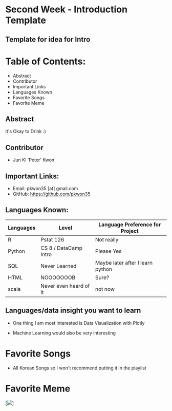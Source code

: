 # Second Week - Introduction Template
## Template for idea for Intro
# Table of Contents:
* Abstract
* Contributor
* Important Links
* Languages Known
* Favorite Songs
* Favorite Meme

## Abstract
It's Okay to Drink :)

## Contributor
- Jun Ki 'Peter' Kwon
## Important Links:
- Email: pkwon35 [at] gmail.com
- GitHub: https://github.com/pkwon35

## Languages Known:
| Languages   | Level                     | Language Preference for Project   |
| ----------- | ------------------------- | ---------------------------------- |
| R			| Pstat 126 			  | Not really  					 |
| Python	| CS 8 / DataCamp Intro   | Please Yes						 |
| SQL	    | Never Learned 		  | Maybe later after I learn python |
| HTML		| NOOOOOOOB				  | Sure? 							 |
| scala		| Never even heard of it  | not now 						 |

## Languages/data insight you want to learn
* One thing I am most interested is Data Visualization with Plotly
- Machine Learning would also be very interesting

# Favorite Songs

* All Korean Songs so I won't recommend putting it in the playlist


# Favorite Meme
[<img src="https://s-media-cache-ak0.pinimg.com/736x/dc/61/8a/dc618a38e2ef69d42a7b0e1155b91703.jpg">]